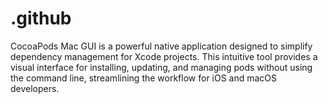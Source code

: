 # .github
CocoaPods Mac GUI is a powerful native application designed to simplify dependency management for Xcode projects. This intuitive tool provides a visual interface for installing, updating, and managing pods without using the command line, streamlining the workflow for iOS and macOS developers.
